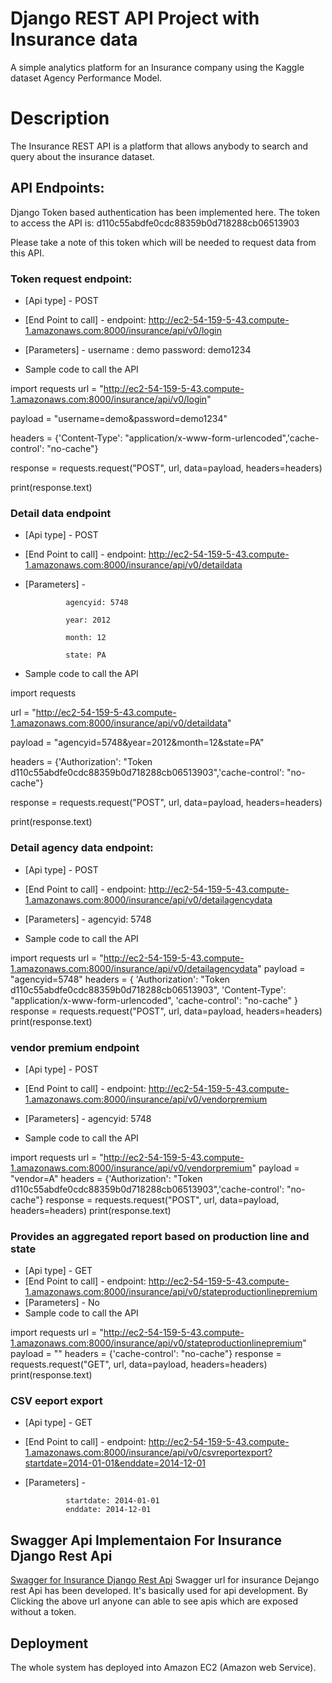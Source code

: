 # Django REST API Project with Insurance data

A simple analytics platform for an Insurance company using the Kaggle dataset Agency Performance Model.

# Description

The Insurance REST API is a platform that allows anybody to search and query about the insurance dataset.

## API Endpoints:

Django Token based authentication has been implemented here. The token to access the API is:
d110c55abdfe0cdc88359b0d718288cb06513903

Please take a note of this token which will be needed to request data from this API.

### Token request endpoint:

* [Api type] - POST
* [End Point to call] - endpoint: http://ec2-54-159-5-43.compute-1.amazonaws.com:8000/insurance/api/v0/login
* [Parameters] - 
               username : demo 
               password: demo1234
               
* Sample code to call the API 

import requests
url = "http://ec2-54-159-5-43.compute-1.amazonaws.com:8000/insurance/api/v0/login"

payload = "username=demo&password=demo1234"

headers = {'Content-Type': "application/x-www-form-urlencoded",'cache-control': "no-cache"}

response = requests.request("POST", url, data=payload, headers=headers)

print(response.text)


### Detail data endpoint

* [Api type] - POST
* [End Point to call] - endpoint: http://ec2-54-159-5-43.compute-1.amazonaws.com:8000/insurance/api/v0/detaildata
* [Parameters] - 

               agencyid: 5748
               
               year: 2012 
               
               month: 12 
               
               state: PA
               
* Sample code to call the API 

import requests

url = "http://ec2-54-159-5-43.compute-1.amazonaws.com:8000/insurance/api/v0/detaildata"

payload = "agencyid=5748&year=2012&month=12&state=PA"

headers = {'Authorization': "Token d110c55abdfe0cdc88359b0d718288cb06513903",'cache-control': "no-cache"}

response = requests.request("POST", url, data=payload, headers=headers)

print(response.text)


### Detail agency data endpoint: 

* [Api type] - POST
* [End Point to call] - endpoint: http://ec2-54-159-5-43.compute-1.amazonaws.com:8000/insurance/api/v0/detailagencydata
* [Parameters] - 
               agencyid: 5748 
               
* Sample code to call the API 

import requests
url = "http://ec2-54-159-5-43.compute-1.amazonaws.com:8000/insurance/api/v0/detailagencydata"
payload = "agencyid=5748"
headers = {
    'Authorization': "Token d110c55abdfe0cdc88359b0d718288cb06513903",
    'Content-Type': "application/x-www-form-urlencoded",
    'cache-control': "no-cache"
    }
response = requests.request("POST", url, data=payload, headers=headers)
print(response.text)

### vendor premium endpoint

* [Api type] - POST
* [End Point to call] - endpoint: http://ec2-54-159-5-43.compute-1.amazonaws.com:8000/insurance/api/v0/vendorpremium
* [Parameters] - 
               agencyid: 5748
      
* Sample code to call the API 

import requests
url = "http://ec2-54-159-5-43.compute-1.amazonaws.com:8000/insurance/api/v0/vendorpremium"
payload = "vendor=A"
headers = {'Authorization': "Token d110c55abdfe0cdc88359b0d718288cb06513903",'cache-control': "no-cache"}
response = requests.request("POST", url, data=payload, headers=headers)
print(response.text)


### Provides an aggregated report based on production line and state

* [Api type] - GET
* [End Point to call] - endpoint: http://ec2-54-159-5-43.compute-1.amazonaws.com:8000/insurance/api/v0/stateproductionlinepremium
* [Parameters] - No
* Sample code to call the API 

import requests
url = "http://ec2-54-159-5-43.compute-1.amazonaws.com:8000/insurance/api/v0/stateproductionlinepremium"
payload = ""
headers = {'cache-control': "no-cache"}
response = requests.request("GET", url, data=payload, headers=headers)
print(response.text)


### CSV eeport export

* [Api type] - GET
* [End Point to call] - endpoint: http://ec2-54-159-5-43.compute-1.amazonaws.com:8000/insurance/api/v0/csvreportexport?startdate=2014-01-01&enddate=2014-12-01
* [Parameters] - 

               startdate: 2014-01-01
               enddate: 2014-12-01


## Swagger Api Implementaion For Insurance Django Rest Api
[Swagger for Insurance Django Rest Api](http://ec2-54-159-5-43.compute-1.amazonaws.com:8000/insurance/api/v0/swagger-docs/)
Swagger url for insurance Dejango rest Api has been developed. It's basically used for api development. By Clicking the above url anyone can able to see apis which are exposed without a token.

## Deployment
The whole system has deployed into Amazon EC2 (Amazon web Service).
